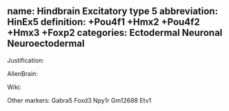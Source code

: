 name: Hindbrain Excitatory type 5
abbreviation: HinEx5
definition: +Pou4f1 +Hmx2 +Pou4f2 +Hmx3 +Foxp2
categories: Ectodermal Neuronal Neuroectodermal
---



Justification:


AllenBrain:


Wiki:

Other markers:
Gabra5
Foxd3
Npy1r
Gm12688
Etv1